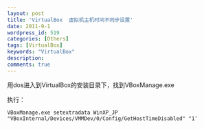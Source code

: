 ```yaml
---
layout: post
title: 'VirtualBox  虚拟机主机时间不同步设置'
date: 2011-9-1
wordpress_id: 519
categories: [Others]
tags: [VirtualBox]
keywords: "VirtualBox"
description: 
comments: true
---
```


用dos进入到VirtualBox的安装目录下，找到VBoxManage.exe

执行：

```
VBoxManage.exe setextradata WinXP_JP "VBoxInternal/Devices/VMMDev/0/Config/GetHostTimeDisabled" "1″
```
